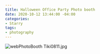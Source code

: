 ```yaml
---
title: Halloween Office Party Photo booth
date: 2020-10-12 13:44:00 -04:00
categories:
- Starry
tags:
- photography
---
```


![webPhotoBooth Tiki0811.jpg](/uploads/webPhotoBooth%20Tiki0811.jpg)